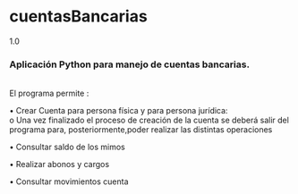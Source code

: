 cuentasBancarias
================

1.0<br>
<h3>Aplicación Python para manejo de cuentas bancarias.</h3><br>
El programa permite :<br>
<p>•	Crear Cuenta para persona física y para persona jurídica:<br>
  o	Una vez finalizado el proceso de creación de la cuenta 
  se deberá salir del programa para, posteriormente,poder realizar las distintas operaciones</p>
<p>•	Consultar saldo de los mimos</p>
<p>•	Realizar abonos y cargos</p>
•	Consultar movimientos cuenta<br>

